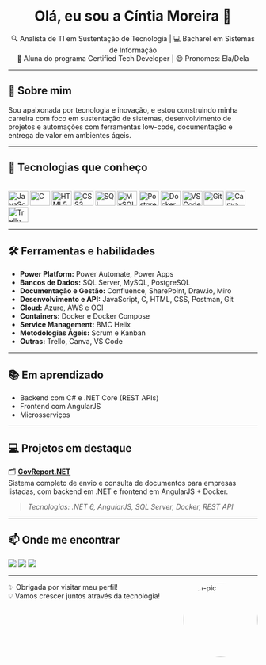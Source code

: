 <h1 align="center">Olá, eu sou a Cíntia Moreira 👋</h1>

<p align="center">
  🔍 Analista de TI em Sustentação de Tecnologia | 💻 Bacharel em Sistemas de Informação<br>
  🚀 Aluna do programa Certified Tech Developer | 😄 Pronomes: Ela/Dela
</p>

---

## 💼 Sobre mim

Sou apaixonada por tecnologia e inovação, e estou construindo minha carreira com foco em sustentação de sistemas, desenvolvimento de projetos e automações com ferramentas low-code, documentação e entrega de valor em ambientes ágeis.

---

## 🚀 Tecnologias que conheço

<div style="display: inline_block"><br>
  <!-- Linguagens -->
  <img title="JavaScript" height="30" width="40" src="https://cdn.jsdelivr.net/gh/devicons/devicon/icons/javascript/javascript-plain.svg">
  <img title="C" height="30" width="40" src="https://cdn.jsdelivr.net/gh/devicons/devicon/icons/c/c-line.svg">
  <img title="HTML5" height="30" width="40" src="https://cdn.jsdelivr.net/gh/devicons/devicon/icons/html5/html5-original.svg">
  <img title="CSS3" height="30" width="40" src="https://cdn.jsdelivr.net/gh/devicons/devicon/icons/css3/css3-original.svg">

  <!-- Banco de dados -->
  <img title="SQL Server" height="30" width="40" src="https://cdn.jsdelivr.net/gh/devicons/devicon/icons/microsoftsqlserver/microsoftsqlserver-plain.svg">
  <img title="MySQL" height="30" width="40" src="https://cdn.jsdelivr.net/gh/devicons/devicon/icons/mysql/mysql-plain.svg">
  <img title="PostgreSQL" height="30" width="40" src="https://cdn.jsdelivr.net/gh/devicons/devicon/icons/postgresql/postgresql-plain.svg">

  <!-- Ferramentas e plataformas -->
  <img title="Docker" height="30" width="40" src="https://cdn.jsdelivr.net/gh/devicons/devicon/icons/docker/docker-original.svg">
  <img title="VSCode" height="30" width="40" src="https://cdn.jsdelivr.net/gh/devicons/devicon/icons/vscode/vscode-original.svg">
  <img title="Git" height="30" width="40" src="https://cdn.jsdelivr.net/gh/devicons/devicon/icons/git/git-original.svg">
  <img title="Canva" height="30" width="40" src="https://cdn.jsdelivr.net/gh/devicons/devicon/icons/canva/canva-original.svg">
  <img title="Trello" height="30" width="40" src="https://cdn.jsdelivr.net/gh/devicons/devicon/icons/trello/trello-plain.svg">
</div>

---

## 🛠️ Ferramentas e habilidades

- **Power Platform:** Power Automate, Power Apps  
- **Bancos de Dados:** SQL Server, MySQL, PostgreSQL  
- **Documentação e Gestão:** Confluence, SharePoint, Draw.io, Miro  
- **Desenvolvimento e API:** JavaScript, C, HTML, CSS, Postman, Git
- **Cloud:** Azure, AWS e OCI
- **Containers:** Docker e Docker Compose  
- **Service Management:** BMC Helix  
- **Metodologias Ágeis:** Scrum e Kanban  
- **Outras:** Trello, Canva, VS Code

---

## 📚 Em aprendizado

- Backend com C# e .NET Core (REST APIs)
- Frontend com AngularJS
- Microsserviços

---

## 💻 Projetos em destaque

🗂️ **[GovReport.NET](https://github.com/seu-usuario/govreport)**  
Sistema completo de envio e consulta de documentos para empresas listadas, com backend em .NET e frontend em AngularJS + Docker.  
> *Tecnologias: .NET 6, AngularJS, SQL Server, Docker, REST API*

---

## 📫 Onde me encontrar

<div>
  <a href="https://www.instagram.com/cintia_crm/" target="_blank"><img src="https://img.shields.io/badge/-Instagram-%23E4405F?style=for-the-badge&logo=instagram&logoColor=white"></a>
  <a href="mailto:cintia1350@gmail.com"><img src="https://img.shields.io/badge/-Gmail-%23333?style=for-the-badge&logo=gmail&logoColor=white"></a>
  <a href="https://www.linkedin.com/in/cintia-rodrigues-moreira/" target="_blank"><img src="https://img.shields.io/badge/-LinkedIn-%230077B5?style=for-the-badge&logo=linkedin&logoColor=white"></a> 
</div>

---

<img align="right" alt="Cin-pic" height="150" src="https://avatar.canva.com/avatars/users/d94dcb92-da13-4169-bc79-aecae8526027/50.png" style="border-radius:50%;">

✨ Obrigada por visitar meu perfil!  
💡 Vamos crescer juntos através da tecnologia!

